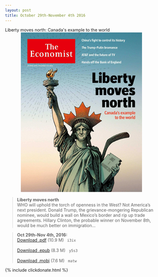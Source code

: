 ```yaml
---
layout: post
title: October 29th-November 4th 2016
---
```

<!--
<div class="message">
Sorry! The service is temporarily unavailable.
</div>-->

<div class="message">
	Liberty moves north: Canada's example to the world
</div>


<div style="position: relative; max-width: 400px; 
    margin: 0 auto;">
<img src="/public/img/the-economist/img_2016.10.29.jpg" />
</div>

<!--more-->
> **Liberty moves north** <br/>
WHO will uphold the torch of openness in the West? Not America’s next president. Donald Trump, the grievance-mongering Republican nominee, would build a wall on Mexico’s border and rip up trade agreements. Hillary Clinton, the probable winner on November 8th, would be much better on immigration...

> **Oct 29th-Nov 4th, 2016:**<br/>
[Download .pdf](https://pan.baidu.com/s/1pLtULo3) (10.9 M)&ensp;
`i3ix` <br/><br/>
[Download .epub](https://pan.baidu.com/s/1dFJr8Gx) (8.3 M) &nbsp;
`y5s3` <br/><br/>
[Download .mobi](https://pan.baidu.com/s/1c2yuSe8) (7.6 M) &nbsp;
`matw`

{% include clickdonate.html %}
